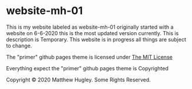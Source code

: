 # website-mh-01
This is my website labeled as website-mh-01 originally started with a website on 6-6-2020 this is the most updated version currently. This is description is Temporary. This website is in progress all things are subject to change.

The "primer" github pages theme is licensed under [The MIT License](LICENSE-Theme.md)

Everything expect the "primer" github pages theme is Copyrighted

Copyright © 2020 Matthew Hugley. Some Rights Reserved.
